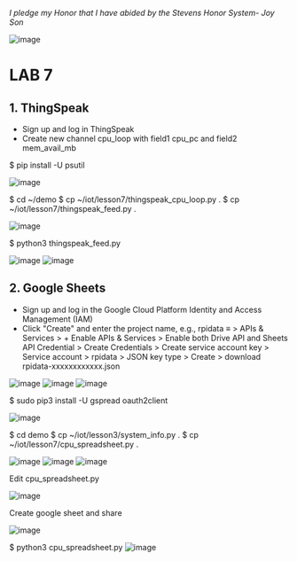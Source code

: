  *I pledge my Honor that I have abided by the Stevens Honor System- Joy Son*

![image](https://user-images.githubusercontent.com/98338109/235005740-2f2de4c3-e717-4b64-aa6b-4774d6d887a8.png)

# LAB 7

## 1. ThingSpeak
- Sign up and log in ThingSpeak
- Create new channel cpu_loop with field1 cpu_pc and field2 mem_avail_mb

$ pip install -U psutil

![image](https://user-images.githubusercontent.com/98338109/235006691-6bfa9429-4b3e-4327-a456-836733ec664f.png)

$ cd ~/demo
$ cp ~/iot/lesson7/thingspeak_cpu_loop.py .
$ cp ~/iot/lesson7/thingspeak_feed.py .

![image](https://user-images.githubusercontent.com/98338109/235006790-0ec338b0-690f-46e5-a52d-b031206f9b88.png)

$ python3 thingspeak_feed.py

![image](https://user-images.githubusercontent.com/98338109/235008640-b0fb8dc8-77f3-4a92-b793-4a112e8f2819.png)
![image](https://user-images.githubusercontent.com/98338109/235010846-f2ffd1af-b982-4248-a761-23ea7f524fb1.png)


## 2. Google Sheets
- Sign up and log in the Google Cloud Platform Identity and Access Management (IAM)
- Click "Create" and enter the project name, e.g., rpidata
    ≡ > APIs & Services > + Enable APIs & Services > Enable both Drive API and Sheets API
    Credential > Create Credentials > Create service account key > Service account > rpidata > JSON key type > Create > download rpidata-xxxxxxxxxxxx.json

![image](https://user-images.githubusercontent.com/98338109/235013191-a9bd89f7-2261-4302-b461-501ee5ccc508.png)
![image](https://user-images.githubusercontent.com/98338109/235013136-3f131498-d332-47fc-b1d1-ec6c931d7b75.png)
![image](https://user-images.githubusercontent.com/98338109/235539816-5412d729-f279-4ba3-9c8e-e370cfe7051b.png)

$ sudo pip3 install -U gspread oauth2client

![image](https://user-images.githubusercontent.com/98338109/235015583-2ef8d394-cfbd-4efe-9158-b968605b2f98.png)

$ cd demo
$ cp ~/iot/lesson3/system_info.py .
$ cp ~/iot/lesson7/cpu_spreadsheet.py .

![image](https://user-images.githubusercontent.com/98338109/235015663-6b1cf959-3eff-4786-8564-bf1cf153ec0b.png)
![image](https://user-images.githubusercontent.com/98338109/235059404-1825630e-2291-4c85-a636-bf54bd2c7fbb.png)
![image](https://user-images.githubusercontent.com/98338109/235541239-819f9ced-9d6f-456b-a96e-2ad8152d0585.png)


Edit cpu_spreadsheet.py

![image](https://user-images.githubusercontent.com/98338109/235540942-f69979be-f099-4a1d-a8a5-378edcb2373b.png)

Create google sheet and share

![image](https://user-images.githubusercontent.com/98338109/235541038-d6be6074-b9c1-42e6-8a7e-4fc940be9b82.png)

$ python3 cpu_spreadsheet.py
![image](https://user-images.githubusercontent.com/98338109/235541078-ba52936a-2c75-43f2-998e-c95205d64e13.png)

